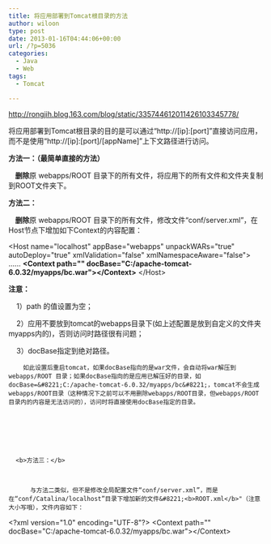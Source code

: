 ```yaml
---
title: 将应用部署到Tomcat根目录的方法
author: wiloon
type: post
date: 2013-01-16T04:44:06+00:00
url: /?p=5036
categories:
  - Java
  - Web
tags:
  - Tomcat

---
```

http://rongjih.blog.163.com/blog/static/335744612011426103345778/

将应用部署到Tomcat根目录的目的是可以通过“http://[ip]:[port]”直接访问应用，而不是使用“http://[ip]:[port]/[appName]”上下文路径进行访问。





  <b>方法一：（最简单直接的方法）</b>



  <b>    删除</b>原 webapps/ROOT 目录下的所有文件，将应用下的所有文件和文件夹复制到ROOT文件夹下。






  <b>方法二：</b>



  <b>    删除</b>原 webapps/ROOT 目录下的所有文件，修改文件“conf/server.xml”，在Host节点下增加如下Context的内容配置：


&lt;Host name="localhost"  appBase="webapps" unpackWARs="true" autoDeploy="true"
    xmlValidation="false" xmlNamespaceAware="false"&gt;
    ......
    <b>&lt;Context path="" docBase="C:/apache-tomcat-6.0.32/myapps/bc.war"&gt;&lt;/Context&gt;</b>
&lt;/Host&gt;

**注意：**


      1）path 的值设置为空；



      2）应用不要放到tomcat的webapps目录下(如上述配置是放到自定义的文件夹myapps内的)，否则访问时路径很有问题；



      3）docBase指定到绝对路径。 
  
  
        如此设置后重启tomcat，如果docBase指向的是war文件，会自动将war解压到 webapps/ROOT 目录；如果docBase指向的是应用已解压好的目录，如 docBase=&#8221;C:/apache-tomcat-6.0.32/myapps/bc&#8221;，tomcat不会生成webapps/ROOT目录（这种情况下之前可以不用删除webapps/ROOT目录，但webapps/ROOT目录内的内容是无法访问的），访问时将直接使用docBase指定的目录。
  
  
  
    
    
    
    
      <b>方法三：</b>
    
    
    
          与方法二类似，但不是修改全局配置文件“conf/server.xml”，而是在“conf/Catalina/localhost”目录下增加新的文件&#8221;<b>ROOT.xml</b>"（注意大小写哦），文件内容如下：
    
  


&lt;?xml version="1.0" encoding="UTF-8"?&gt;
&lt;Context path="" docBase="C:/apache-tomcat-6.0.32/myapps/bc.war"&gt;&lt;/Context&gt;